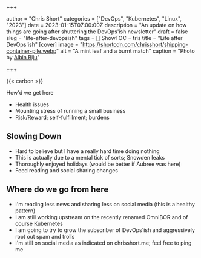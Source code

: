 +++

author = "Chris Short"
categories = ["DevOps", "Kubernetes", "Linux", "2023"]
date = 2023-01-15T07:00:00Z
description = "An update on how things are going after shuttering the DevOps'ish newsletter"
draft = false
slug = "life-after-devopsish"
tags = []
ShowTOC = tris
title = "Life after DevOps'ish"
[cover]
image = "https://shortcdn.com/chrisshort/shipping-container-pile.webp"
alt = "A mint leaf and a burnt match"
caption = "Photo by [Albin Biju](https://www.pexels.com/photo/green-leaf-and-burnt-match-on-white-background-5800355/)"

+++

{{< carbon >}}

 How'd we get here

- Health issues
- Mounting stress of running a small business
- Risk/Reward; self-fulfillment; burdens

## Slowing Down

- Hard to believe but I have a really hard time doing nothing
- This is actually due to a mental tick of sorts; Snowden leaks
- Thoroughly enjoyed holidays (would be better if Aubree was here)
- Feed reading and social sharing changes

## Where do we go from here

- I'm reading less news and sharing less on social media (this is a healthy pattern)
- I am still working upstream on the recently renamed OmniBOR and of course Kubernetes
- I am going to try to grow the subscriber of DevOps'ish and aggressively root out spam and trolls
- I'm still on social media as indicated on chrisshort.me; feel free to ping me
